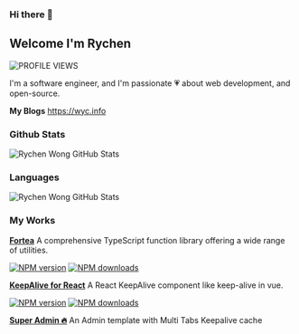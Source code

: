 ### Hi there 👋

## Welcome I'm Rychen

![PROFILE VIEWS](https://komarev.com/ghpvc/?username=irychen&label=PROFILE+VIEWS)

 I'm a software engineer, and I'm passionate 💗 about web development, and open-source.

 **My Blogs** https://wyc.info
 
### Github Stats

![Rychen Wong GitHub Stats](https://github-readme-stats.vercel.app/api?username=irychen&show_icons=true&title_color=fff&icon_color=79ff97&text_color=9f9f9f&bg_color=151515&card_width=500px)

### Languages
![Rychen Wong GitHub Stats](
https://github-readme-stats.vercel.app/api/top-langs/?username=irychen&langs_count=10&theme=tokyonight&layout=compact&bg_color=151515&card_width=500px)

### My Works

[**Fortea**](https://www.npmjs.com/package/fortea) A comprehensive TypeScript function library offering a wide range of utilities. 

[![NPM version](https://img.shields.io/npm/v/fortea.svg?style=flat)](https://npmjs.com/package/fortea) [![NPM downloads](https://img.shields.io/npm/dm/fortea.svg?style=flat)](https://npmjs.com/package/fortea)

[**KeepAlive for React**](https://www.npmjs.com/package/keepalive-for-react) A React KeepAlive component like keep-alive in vue.

[![NPM version](https://img.shields.io/npm/v/keepalive-for-react.svg?style=flat)](https://npmjs.com/package/keepalive-for-react)
[![NPM downloads](https://img.shields.io/npm/dm/keepalive-for-react.svg?style=flat)](https://npmjs.com/package/keepalive-for-react)


[**Super Admin 🔥**](https://irychen.github.io/super-admin/#/login) An Admin template with Multi Tabs Keepalive cache
